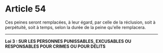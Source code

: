 # Article 54
Ces peines seront remplacées, à leur égard, par celle de la réclusion, soit à
perpétuité, soit à temps, selon la durée de la peine qu'elle remplacera.
***
**Loi 3 : SUR LES PERSONNES PUNISSABLES, EXCUSABLES OU RESPONSABLES
          POUR CRIMES OU POUR DÉLITS**